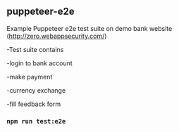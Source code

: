 ## puppeteer-e2e
Example Puppeteer e2e test suite on demo bank website (http://zero.webappsecurity.com/)

-Test suite contains 

-login to bank account

-make payment

-currency exchange

-fill feedback form

### `npm run test:e2e`


